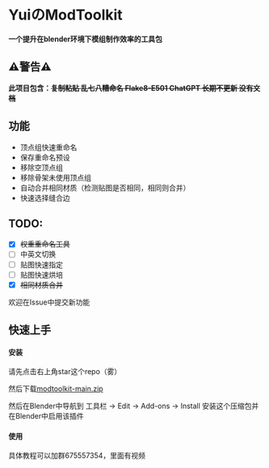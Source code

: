 # YuiのModToolkit
**一个提升在blender环境下模组制作效率的工具包**

## :warning:警告:warning:

**此项目包含：~~复制粘贴
乱七八糟命名
Flake8-E501
ChatGPT
长期不更新
没有文档~~**

## 功能
- 顶点组快速重命名
- 保存重命名预设
- 移除空顶点组
- 移除骨架未使用顶点组
- 自动合并相同材质（检测贴图是否相同，相同则合并）
- 快速选择缝合边

## TODO:
- [x] ~~权重重命名工具~~
- [ ] 中英文切换
- [ ] 贴图快速指定
- [ ] 贴图快速烘培
- [x] ~~相同材质合并~~

欢迎在Issue中提交新功能

## 快速上手
#### 安装
<!-- Place this tag where you want the button to render. -->
请先点击右上角star这个repo（雾）

然后下载[modtoolkit-main.zip](https://github.com/0w0-Yui/modtoolkit/archive/refs/heads/main.zip)

然后在Blender中导航到 工具栏 -> Edit -> Add-ons -> Install 安装这个压缩包并在Blender中启用该插件
<!---#### 顶点组重命名工具
首先确保**游戏骨骼和模组用的模型**已经指定
[![pointer guide](https://raw.githubusercontent.com/0w0-Yui/modtoolkit/modtoolkit-main/readme_assets/1.png "pointer guide")](https://raw.githubusercontent.com/0w0-Yui/modtoolkit/modtoolkit-main/readme_assets/1.png "pointer guide")
且确保模型有骨骼修改器
[![pointer guide](https://raw.githubusercontent.com/0w0-Yui/modtoolkit/modtoolkit-main/readme_assets/2.png "pointer guide")](https://raw.githubusercontent.com/0w0-Yui/modtoolkit/modtoolkit-main/readme_assets/2.png "armature modifier")
--->
#### 使用
具体教程可以加群675557354，里面有视频


